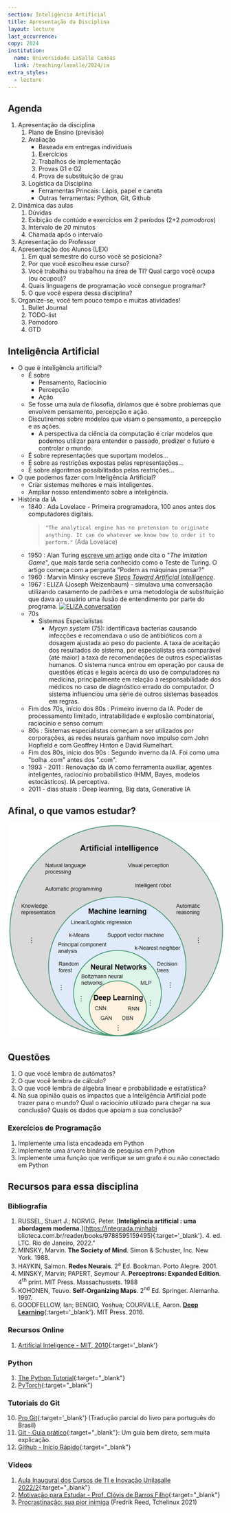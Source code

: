 ```yaml
---
section: Inteligência Artificial
title: Apresentação da Disciplina
layout: lecture
last_occurrence: 
copy: 2024
institution:
  name: Universidade LaSalle Canoas
  link: /teaching/lasalle/2024/ia
extra_styles:
  - lecture
---
```


## Agenda

1. Apresentação da disciplina
    1. Plano de Ensino (previsão)
    2. Avaliação
        * Baseada em entregas individuais
        1. Exercícios
        2. Trabalhos de implementação
        3. Provas G1 e G2
        4. Prova de substituição de grau
    3. Logística da Disciplina
        * Ferramentas Princais: Lápis, papel e caneta
        * Outras ferramentas: Python, Git, Github
2. Dinâmica das aulas
    1. Dúvidas
    2. Exibição de contúdo e exercícios em 2 períodos (2+2 _pomodoros_)
    3. Intervalo de 20 minutos
    4. Chamada após o intervalo
3. Apresentação do Professor
4. Apresentação dos Alunos (LEX)
    1. Em qual semestre do curso você se posiciona?
    2. Por que você escolheu esse curso?
    3. Você trabalha ou trabalhou na área de TI? Qual cargo você ocupa (ou ocupou)?
    4. Quais linguagens de programação você consegue programar?
    5. O que você espera dessa disciplina?
5. Organize-se, você tem pouco tempo e muitas atividades!
    1. Bullet Journal
    2. TODO-list
    3. Pomodoro
    4. GTD

## Inteligência Artificial

* O que é inteligência artificial?
    * É sobre
        * Pensamento, Raciocínio
        * Percepção
        * Ação
    * Se fosse uma aula de filosofia, diríamos que é sobre problemas que envolvem pensamento, percepção e ação.
    * Discutiremos sobre modelos que visam o pensamento, a percepção e as ações.
        * A perspectiva da ciência da computação é criar modelos que podemos utilizar para entender o passado, predizer o futuro e controlar o mundo.
    * É sobre representações que suportam modelos...
    * É sobre as restrições expostas pelas representações...
    * É sobre algoritmos possibilitados pelas restrições... 
* O que podemos fazer com Inteligência Artificial?
    * Criar sistemas melhores e mais inteligentes.
    * Ampliar nosso entendimento sobre a inteligência.
* História da IA
    * 1840
        : Ada Lovelace - Primeira programadora, 100 anos antes dos computadores digitais.<br/>
        > `"The analytical engine has no pretension to originate
         anything. It can do whatever we know how to order it
         to perform."` (Ada Lovelace)
    * 1950
        : Alan Turing [escreve um artigo](https://redirect.cs.umbc.edu/courses/471/papers/turing.pdf) onde cita o "_The Imitation Game_", que mais tarde seria conhecido como o Teste de Turing. O artigo começa com a pergunta "Podem as máquinas pensar?"
    * 1960
        : Marvin Minsky escreve [_Steps Toward Artificial Intelligence_](https://courses.csail.mit.edu/6.803/pdf/steps.pdf).
    * 1967
        : ELIZA (Joseph Weizenbaum) - simulava uma conversação utilizando casamento de padrões e uma metodologia de substituição que dava ao usuário uma ilusão de entendimento por parte do programa.
        <a title="File:ELIZA conversation.jpg, Public domain, via Wikimedia Commons" href="https://commons.wikimedia.org/wiki/File:ELIZA_conversation.png"><img alt="ELIZA conversation" src="https://upload.wikimedia.org/wikipedia/commons/7/79/ELIZA_conversation.png"></a>
    * 70s
        * Sistemas Especialistas
            * _Mycyn system_ (75): identificava bacterias causando infecções e recomendava o uso de antibióticos com a dosagem ajustada ao peso do paciente. A taxa de aceitação dos resultados do sistema, por especialistas era comparável (até maior) a taxa de recomendações de outros especialistas humanos. O sistema nunca entrou em operação por causa de questões éticas e legais acerca do uso de computadores na medicina, principalmente em relação à responsabilidade dos médicos no caso de diagnóstico errado do computador. O sistema influenciou uma série de outros sistemas baseados em regras.
    * Fim dos 70s, início dos 80s
        : Primeiro inverno da IA. Poder de processamento limitado, intratabilidade e explosão combinatorial, raciocínio e senso comum
    * 80s
        : Sistemas especialistas começam a ser utilizados por corporações, as redes neurais ganham novo impulso com John Hopfield e com Geoffrey Hinton e David Rumelhart.
    * Fim dos 80s, início dos 90s
        : Segundo inverno da IA. Foi como uma "bolha .com" antes dos ".com".
    * 1993 - 2011
        : Renovação da IA como ferramenta auxiliar, agentes inteligentes, raciocínio probabilístico (HMM, Bayes, modelos estocásticos). IA perceptiva.
    * 2011 - dias atuais
        : Deep learning, Big data, Generative IA

## Afinal, o que vamos estudar?

![AI Venn Diagram](/images/ai-ml-relation.png)


## Questões

1. O que você lembra de autômatos?
2. O que você lembra de cálculo?
3. O que você lembra de álgebra linear e probabilidade e estatística?
4. Na sua opinião quais os impactos que a Inteligência Artificial pode trazer para o mundo? Qual o raciocínio utilizado para chegar na sua conclusão? Quais os dados que apoiam a sua conclusão?

### Exercícios de Programação

1. Implemente uma lista encadeada em Python
2. Implemente uma árvore binária de pesquisa em Python
3. Implemente uma função que verifique se um grafo é ou não conectado em Python

## Recursos para essa disciplina

### Bibliografia

1. RUSSEL, Stuart J.; NORVIG, Peter. [**Inteligência artificial : uma abordagem moderna.**](https://integrada.minhabi    blioteca.com.br/reader/books/9788595159495){:target='\_blank'}. 4. ed. LTC. Rio de Janeiro, 2022."
2. MINSKY, Marvin. **The Society of Mind**. Simon & Schuster, Inc. New York. 1988.
3. HAYKIN, Salmon. **Redes Neurais**. 2<sup>a</sup> Ed. Bookman. Porto Alegre. 2001.
4. MINSKY, Marvin; PAPERT, Seymour A. **Perceptrons: Expanded Edition**. 4<sup>th</sup> print. MIT Press. Massachussets. 1988 
5. KOHONEN, Teuvo. **Self-Organizing Maps**. 2<sup>nd</sup> Ed. Springer. Alemanha. 1997.
6. GOODFELLOW, Ian; BENGIO, Yoshua; COURVILLE, Aaron. [**Deep Learning**](https://www.deeplearningbook.org){:target='\_blank'}. MIT Press. 2016.

### Recursos Online

1. [Artificial Inteligence - MIT, 2010](https://ocw.mit.edu/courses/6-034-artificial-intelligence-fall-2010){:target='\_blank'}

### Python

1. [The Python Tutorial](https://docs.python.org/3/tutorial/){:target="\_blank"}
2. [PyTorch](){:target="\_blank"}

### Tutoriais do Git

10. [Pro Git](https://git-scm.com/book/pt-br/v2){:target='\_blank'} (Tradução parcial do livro para português do Brasil)
11. [Git - Guia prático](https://rogerdudler.github.io/git-guide/index.pt_BR.html){:target="\_blank"}: Um guia bem direto, sem muita explicação.
12. [Github - Início Rápido](https://docs.github.com/pt/get-started/quickstart){:target="\_blank"}

### Videos

1. [Aula Inaugural dos Cursos de TI e Inovação Unilasalle 2022/2](https://www.youtube.com/watch?v=pxsdiyHgZHs){:target="\_blank"}
2. [Motivação para Estudar - Prof. Clóvis de Barros Filho](https://www.youtube.com/watch?v=TRPBY_lxJfE){:target="\_blank"}
3. [Procrastinação: sua pior inimiga](https://www.youtube.com/watch?v=q3oEyBpoq3o) (Fredrik Reed, Tchelinux 2021)

